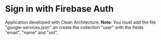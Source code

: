 # Sign in with Firebase Auth
Application developed with Clean Architecture.
**Note**: You must add the file "google-services.json" an create the collection "user" with the fields "email", "name" and "uid".